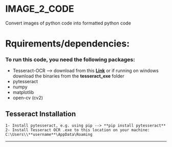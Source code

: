 # IMAGE_2_CODE
Convert images of python code into formatted python code

# Rquirements/dependencies: 
### To run this code, you need the following packages:
* Tesseract-OCR --> download from this [**Link**](https://tesseract-ocr.github.io/tessdoc/4.0-with-LSTM.html#400-alpha-for-windows) or if running on windows download the binaries from the **tesseract_exe** folder
* pytesseract
* numpy 
* matplotlib
* open-cv (cv2)

## Tesseract Installation
    1- Install pytesseract, e.g. using pip --> **pip install pytesseract**
    2- Install Tesseract OCR .exe to this location on your machine: C:\Users\\**username**\AppData\Roaming 
------------------------------------
